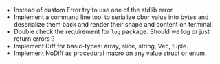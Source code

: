 * Instead of custom Error try to use one of the stdlib error.
* Implement a command line tool to serialize cbor value into bytes and deserialize them
  back and render their shape and content on terminal.
* Double check the requirement for `log` package. Should we log or just return errors ?
* Implement Diff for basic-types:
  array, slice, string, Vec, tuple.
* Implement NoDiff as procedural macro on any value struct or enum.
